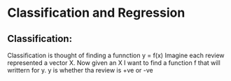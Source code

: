 # Classification and Regression

## Classification:
  Classification is thought of finding a funnction  y = f(x)
  Imagine each review represented a vector X. Now given an X I want to find a function f that will writtern for y. y is whether tha review is +ve or -ve
